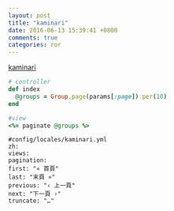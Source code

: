 ```yaml
---
layout: post
title: "kaminari"
date: 2016-06-13 15:39:41 +0800
comments: true
categories: ror
---
```


[kaminari](https://github.com/amatsuda/kaminari)

``` ruby
# controller
def index
  @groups = Group.page(params[:page]).per(10)
end
```

``` ruby
#view
<%= paginate @groups %>
```
<pre><code>#config/locales/kaminari.yml
zh:
views:
pagination:
first: "« 首頁"
last: "末頁 »"
previous: "‹ 上一頁"
next: "下一頁 ›"
truncate: "…"
</code></pre>